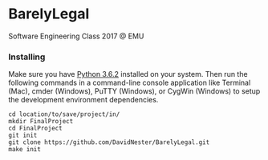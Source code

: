 # BarelyLegal
Software Engineering Class 2017 @ EMU

### Installing

Make sure you have [Python 3.6.2](https://www.python.org/downloads/release/python-362/) installed on your system. Then run the following commands in a command-line console application like Terminal (Mac), cmder (Windows), PuTTY (Windows), or CygWin (Windows) to setup the development environment dependencies.

```
cd location/to/save/project/in/
mkdir FinalProject
cd FinalProject
git init
git clone https://github.com/DavidNester/BarelyLegal.git
make init
```
